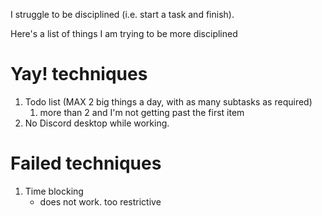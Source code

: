I struggle to be disciplined (i.e. start a task and finish).

Here's a list of things I am trying to be more disciplined


# Yay! techniques
1. Todo list (MAX 2 big things a day, with as many subtasks as required)
	1. more than 2 and I'm not getting past the first item
2. No Discord desktop while working.

# Failed techniques
1. Time blocking
	- does not work. too restrictive